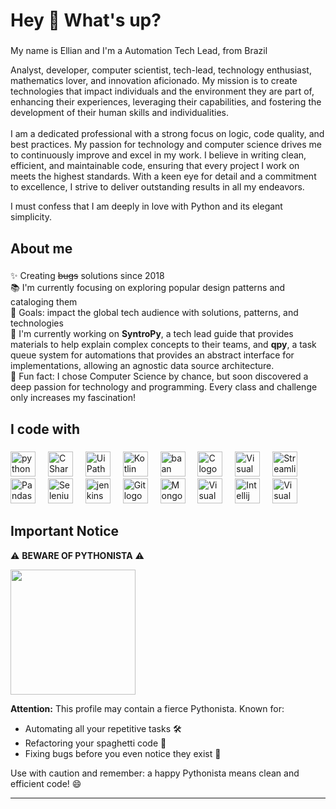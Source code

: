 <h1 align="left">Hey 👋 What's up?</h1>

###

<p align="left">My name is Ellian and I'm a Automation Tech Lead, from Brazil</p>
Analyst, developer, computer scientist, tech-lead, technology enthusiast, mathematics lover, and innovation aficionado. My mission is to create technologies that impact individuals and the environment they are part of, enhancing their experiences, leveraging their capabilities, and fostering the development of their human skills and individualities.<br><br>
I am a dedicated professional with a strong focus on logic, code quality, and best practices. My passion for technology and computer science drives me to continuously improve and excel in my work. I believe in writing clean, efficient, and maintainable code, ensuring that every project I work on meets the highest standards. With a keen eye for detail and a commitment to excellence, I strive to deliver outstanding results in all my endeavors.<br>

<p>I must confess that I am deeply in love with Python and its elegant simplicity.</p>

###

<h2 align="left">About me</h2>

###

<p align="left">✨ Creating <s>bugs</s> solutions since 2018<br>
📚 I'm currently focusing on exploring popular design patterns and cataloging them<br>
🎯 Goals: impact the global tech audience with solutions, patterns, and technologies<br>
🔭 I'm currently working on <b>SyntroPy</b>, a tech lead guide that provides materials to help explain complex concepts to their teams, and <b>qpy</b>, a task queue system for automations that provides an abstract interface for implementations, allowing an agnostic data source architecture.<br>
🎲 Fun fact: I chose Computer Science by chance, but soon discovered a deep passion for technology and programming. Every class and challenge only increases my fascination!<p>

###

<h2 align="left">I code with</h2>

###

<div align="left">
  <img src="https://cdn.worldvectorlogo.com/logos/python-5.svg" height="40" alt="python logo"  />
  <img width="12" />
  <img src="https://cdn.worldvectorlogo.com/logos/c--4.svg" height="40" alt="C Sharp logo"  />
  <img width="12" />
  <img src="https://cdn.worldvectorlogo.com/logos/uipath-2.svg" height="40" alt="UiPath logo"  />
  <img width="12" />
  <img src="https://cdn.worldvectorlogo.com/logos/kotlin-1.svg" height="40" alt="Kotlin logo" />
  <img width="12" />
  <img src="https://cdn.worldvectorlogo.com/logos/baan.svg" height="40" alt="baan logo"  />
  <img width="12" />
  <img src="https://cdn.worldvectorlogo.com/logos/c-1.svg" height="40" alt="C logo"  />
  <img width="12" />
  <img src="https://cdn.worldvectorlogo.com/logos/visual-basic.svg" height="40" alt="Visual Basic logo" />
  <img width="12" />
  <img src="https://docs.streamlit.io/logo.svg" height="40" alt="Streamlit logo" />
  <img width="12" />
  <img src="https://cdn.worldvectorlogo.com/logos/pandas.svg" height="40" alt="Pandas logo" />
  <img width="12" />
  <img src="https://cdn.worldvectorlogo.com/logos/selenium-1.svg" height="40" alt="Selenium logo" />
  <img width="12" />
  <img src="https://cdn.worldvectorlogo.com/logos/jenkins-1.svg" height="40" alt="jenkins logo" />
  <img width="12" />
  <img src="https://cdn.worldvectorlogo.com/logos/git.svg" height="40" alt="Git logo" />
  <img width="12" />
  <img src="https://cdn.worldvectorlogo.com/logos/mongodb-icon-2.svg" height="40" alt="MongoDB logo" />
  <img width="12" />  
  <img src="https://cdn.worldvectorlogo.com/logos/visual-studio-code-1.svg" height="40" alt="Visual Studio Code logo" />
  <img width="12" />
  <img src="https://cdn.worldvectorlogo.com/logos/intellij-idea-1.svg" height="40" alt="Intellij Idea logo" />
  <img width="12" />
  <img src="https://cdn.worldvectorlogo.com/logos/visual-studio-2013.svg" height="40" alt="Visual Studio logo" />
  <img width="12" />
</div>

###

## Important Notice

⚠️ **BEWARE OF PYTHONISTA** ⚠️

<img src="https://upload.wikimedia.org/wikipedia/commons/4/45/An_athlete_wrestling_with_a_python%2C_white_marble_sculpture_by_Frederic%2C_Lord_Leighton%2C_1888-1891%2C_private_collection.jpg" width="200">

**Attention:** This profile may contain a fierce Pythonista. Known for:

- Automating all your repetitive tasks 🛠️
- Refactoring your spaghetti code 🍝
- Fixing bugs before you even notice they exist 🐞

Use with caution and remember: a happy Pythonista means clean and efficient code! 😄

---
